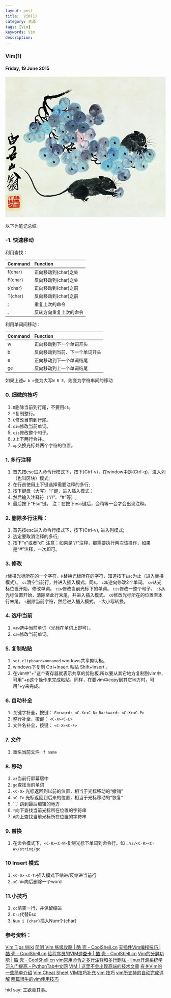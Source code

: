 ```yaml
---
layout: post
title:  Vim(1)
category: 资源
tags: [Vim]
keywords: Vim 
description: 
---
```


### Vim(1) 

#### Friday, 19 June 2015

![齐白石](/../../assets/img/resource/2015/qibaishi_15.jpg)

以下为笔记总结。

### -1. 快速移动

利用查找：

|Command | Function|
|:-------|:-------|
|f{char}|正向移动到{char}之处
|F{char}|反向移动到{char}之处
|t{char}|正向移动到{char}之前
|T{char}|反向移动到{char}之前
|;      |重复上次的命令
| ,     |反转方向重复上次的命令

利用单词间移动：

|Command|Function|
|:-------|:-------|
|w       |正向移动到下一个单词开头
|b       |反向移动到当前、下一个单词开头
|e       |正向移动到下一个单词结尾
|ge      |反向移动到上一个单词结尾

如果上述`w b e`变为大写`W B E`，则变为字符串间的移动




### 0. 细微的技巧
1. `D`删除当前到行尾，不要用`d$`。
2. `Y`复制整行。
3. `C`修改当前到行尾。
4. `ciw`修改当前单词。
5. `cis`修改整个句子。
6. `J`上下两行合并。
7. `xp`交换光标处两个字符的位置。

### 1. 多行注释
1. 首先按esc进入命令行模式下，按下(Ctrl-v)，在window中是(Ctrl-q)，进入列（也叫区块）模式;
2. 在行首使用上下键选择需要注释的多行;
3. 按下键盘（大写）“I”键，进入插入模式；
4. 然后输入注释符（“//”、“#”等）;
5. 最后按下“Esc”键。
注：在按下esc键后，会稍等一会才会出现注释。

### 2. 删除多行注释：
1. 首先按esc进入命令行模式下，按下(Ctrl-v), 进入列模式;
2. 选定要取消注释的多行;
3. 按下“x”或者“d”.
注意：如果是“//”注释，那需要执行两次该操作，如果是“#”注释，一次即可。

### 3. 修改

`r`替换光标所在的一个字符，`R`替换光标所在的字符，知道按下`Esc`为止（进入替换模式）。
`cc`清空当前行，并进入插入模式。同`S`。
`c2b`逆向修改2个单词。
`cw`从光标位置开始，修改单词。
`ciw`修改当前光标下的单词。
`cis`修改一整个句子。
`c$`从光标位置开始，清除至此行末尾，并进入插入模式。
`c0`修改光标所在的位置至本行末尾。
`s`删除当前字符，然后进入插入模式。
`~`大小写转换。

### 4. 选中当前

1. `vaw`选中当前单词（光标在单词上即可）。
2. `caw`修改当前单词。


### 5. 复制粘贴
1. `set clipboard=unnamed` windows共享剪切板。
2. windows下复制 Ctrl+Insert 粘贴 Shift+Insert 。
3. 在vim中"+"这个寄存器就表示共享的剪贴板.所以要从其它地方复制到vim中，可用"+p这个操作来完成粘贴，同样，在要vim中copy到其它地方时，可用"+y来完成。

### 6. 自动补全
1. 关键字补全，按键：
    `Forward: <C-X><C-N>`
    `Backward: <C-X><C-P>`
2. 整行补全，按键：
  `<C-X><C-L>`
3. 文件名补全，按键：
  `<C-X><C-F>`

### 7. 文件
1. 重名当前文件
    `:f name`

### 8. 移动
1. `zz`当前行屏幕居中
2. `gd`查找当前单词
3. `<C-O>` 光标返回到以前的位置，相当于光标移动的“撤销” 
4. `<C-I>` 光标返回到后来的位置，相当于光标移动的“恢复” 
5. ``.` 跳到最后编辑的地方
6. `*`向下查找当前光标所在位置的字符串
7. `#`向上查找当前光标所在位置的字符串

### 9. 替换
1. 在命令模式下，`<C-R><C-W>`复制光标下单词到命令行。如：`%s/<C-R><C-W>/string/gc`

### 10 Insert 模式
1.  `<C-D>` `<C-T>`插入模式下缩进/反缩进当前行
2.  `<C-W>`向后删除一个word

### 11.小技巧
1. `cc`清空一行，并保留缩进
2. `C-c`代替Esc
3. `Num i {char}`插入Num个{char}

### 参考资料：
[Vim Tips Wiki](http://vim.wikia.com/wiki/Vim_Tips_Wiki)
[简明 Vim 练级攻略 | 酷 壳 - CoolShell.cn](http://coolshell.cn/articles/5426.html)
[无插件Vim编程技巧 | 酷 壳 - CoolShell.cn](http://coolshell.cn/articles/11312.html)
[给程序员的VIM速查卡 | 酷 壳 - CoolShell.cn](http://coolshell.cn/articles/5479.html)
[Vim的分屏功能 | 酷 壳 - CoolShell.cn](http://coolshell.cn/articles/1679.html)
[vim常用命令之多行注释和多行删除 - linux开源系统学习入门提高 - PythonTab中文网](http://www.pythontab.com/html/2012/linuxkaiyuan_1222/47.html)
[VIM | 这里不会出现高端的技术文章](http://www.lssab.com/218.html)
[有关Vim的一些简单介绍](https://github.com/xautjzd/SlideShows/blob/master/vim-introduction.md)
[Vim Cheat Sheet](http://vim.rtorr.com/lang/zh_cn/)
[VIM技巧补充](http://wklken.me/posts/2014/04/13/vim-addition-skills.html#_1)
[vim 技巧](http://vim.readthedocs.org/en/latest/index.html)
[vim所支持的自动完成详解](http://www.vimer.cn/2010/01/vim%E6%89%80%E6%94%AF%E6%8C%81%E7%9A%84%E8%87%AA%E5%8A%A8%E5%AE%8C%E6%88%90%E8%AF%A6%E8%A7%A3.html)
[两篇很牛的vim使用技巧](http://linux.chinaunix.net/techdoc/desktop/2009/07/06/1122020.shtml)

hid say: 工欲善其事。
